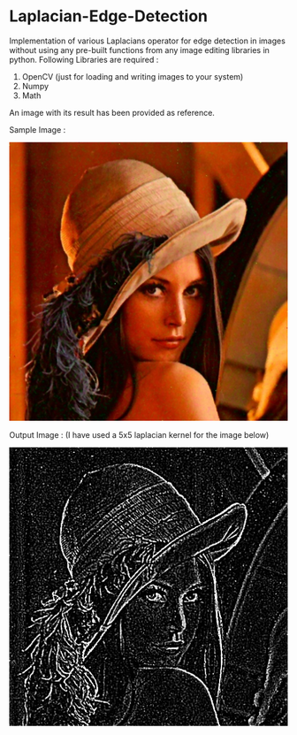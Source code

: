 # Laplacian-Edge-Detection
Implementation of various Laplacians operator for edge detection in images without using any pre-built functions from any image editing libraries in python. Following Libraries are required :
  1. OpenCV (just for loading and writing images to your system)
  2. Numpy
  3. Math
  
An image with its result has been provided as reference.

Sample Image :

![Sample](https://github.com/Akhilesh64/Image-Processing/blob/master/Laplacian%20Edge%20Detection/Image.jpg)

Output Image : (I have used a 5x5 laplacian kernel for the image below)

![Output](https://github.com/Akhilesh64/Image-Processing/blob/master/Laplacian%20Edge%20Detection/Laplacian_Image.jpg)
